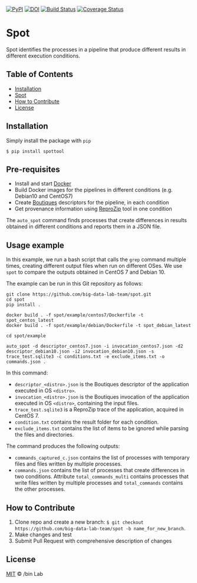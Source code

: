 [![PyPI](https://img.shields.io/pypi/v/spottool)](https://pypi.python.org/pypi/spottool)
[![DOI](https://zenodo.org/badge/212620019.svg)](https://zenodo.org/badge/latestdoi/212620019)
[![Build Status](https://travis-ci.org/ali4006/spot.svg?branch=develop)](https://travis-ci.org/big-data-lab-team/spot)
[![Coverage Status](https://coveralls.io/repos/github/big-data-lab-team/spot/badge.svg?branch=develop)](https://coveralls.io/github/big-data-lab-team/spot?branch=develop)

# Spot

Spot identifies the processes in a pipeline that produce different results in different
execution conditions.

<!-- TABLE OF CONTENTS -->
## Table of Contents

* [Installation](#installation)
* [Spot](#spot)
* [How to Contribute](#how-to-contribute)
* [License](#license)


## Installation

Simply install the package with `pip`

    $ pip install spottool

## Pre-requisites

* Install and start [Docker](http://www.docker.com)
* Build Docker images for the pipelines in different conditions (e.g. Debian10 and CentOS7) 
* Create [Boutiques](https://boutiques.github.io) descriptors for the pipeline, in each condition
* Get provenance information using [ReproZip](http://docs.reprozip.org/en/1.0.x/packing.html) tool in one condition

The `auto_spot` command finds processes that create differences in results obtained in different conditions and reports them in a JSON file.

## Usage example

In this example, we run a bash script that calls the `grep` command
multiple times, creating different output files when run on different 
OSes. We use `spot` to compare the outputs obtained in CentOS 7 and Debian 10.

The example can be run in this Git repository as follows:
```
git clone https://github.com/big-data-lab-team/spot.git
cd spot
pip install .

docker build . -f spot/example/centos7/Dockerfile -t spot_centos_latest
docker build . -f spot/example/debian/Dockerfile -t spot_debian_latest

cd spot/example 

auto_spot -d descriptor_centos7.json -i invocation_centos7.json -d2 descriptor_debian10.json -i2 invocation_debian10.json -s trace_test.sqlite3 -c conditions.txt -e exclude_items.txt -o commands.json .
```

In this command:
* `descriptor_<distro>.json` is the Boutiques descriptor of the application executed in OS `<distro>`.
* `invocation_<distro>.json` is the Boutiques invocation of the application executed in OS `<distro>`, containing the input files.
* `trace_test.sqlite3` is a ReproZip trace of the application, acquired in CentOS 7.
* `condition.txt` contains the result folder for each condition.
* `exclude_items.txt` contains the list of items to be ignored while parsing the files and directories.

The command produces the following outputs:
*  `commands_captured_c.json` contains the list of processes with temporary files and files written by multiple processes. 
*  `commands.json` contains the list of processes that create differences in two conditions. Attribute `total_commands_multi` contains processes that write files written by multiple processes and `total_commands` contains the other processes.

## How to Contribute

1. Clone repo and create a new branch: `$ git checkout https://github.com/big-data-lab-team/spot -b name_for_new_branch`.
2. Make changes and test
3. Submit Pull Request with comprehensive description of changes


## License

[MIT](LICENSE) © /bin Lab
